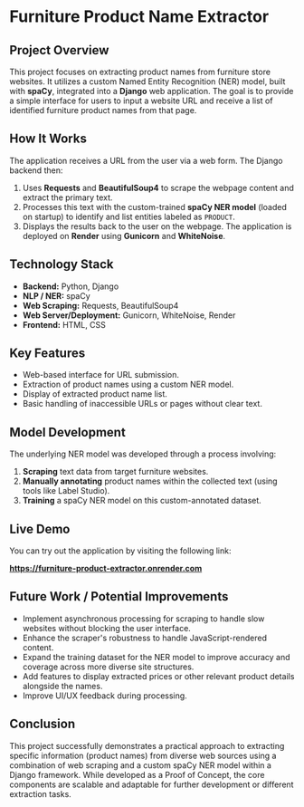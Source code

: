 # Furniture Product Name Extractor

## Project Overview

This project focuses on extracting product names from furniture store websites. It utilizes a custom Named Entity Recognition (NER) model, built with **spaCy**, integrated into a **Django** web application. The goal is to provide a simple interface for users to input a website URL and receive a list of identified furniture product names from that page.

## How It Works

The application receives a URL from the user via a web form. The Django backend then:
1.  Uses **Requests** and **BeautifulSoup4** to scrape the webpage content and extract the primary text.
2.  Processes this text with the custom-trained **spaCy NER model** (loaded on startup) to identify and list entities labeled as `PRODUCT`.
3.  Displays the results back to the user on the webpage.
The application is deployed on **Render** using **Gunicorn** and **WhiteNoise**.

## Technology Stack

*   **Backend:** Python, Django
*   **NLP / NER:** spaCy
*   **Web Scraping:** Requests, BeautifulSoup4
*   **Web Server/Deployment:** Gunicorn, WhiteNoise, Render
*   **Frontend:** HTML, CSS

## Key Features

*   Web-based interface for URL submission.
*   Extraction of product names using a custom NER model.
*   Display of extracted product name list.
*   Basic handling of inaccessible URLs or pages without clear text.

## Model Development

The underlying NER model was developed through a process involving:
1.  **Scraping** text data from target furniture websites.
2.  **Manually annotating** product names within the collected text (using tools like Label Studio).
3.  **Training** a spaCy NER model on this custom-annotated dataset.

## Live Demo

You can try out the application by visiting the following link:

**https://furniture-product-extractor.onrender.com**


## Future Work / Potential Improvements

*   Implement asynchronous processing for scraping to handle slow websites without blocking the user interface.
*   Enhance the scraper's robustness to handle JavaScript-rendered content.
*   Expand the training dataset for the NER model to improve accuracy and coverage across more diverse site structures.
*   Add features to display extracted prices or other relevant product details alongside the names.
*   Improve UI/UX feedback during processing.

## Conclusion

This project successfully demonstrates a practical approach to extracting specific information (product names) from diverse web sources using a combination of web scraping and a custom spaCy NER model within a Django framework. While developed as a Proof of Concept, the core components are scalable and adaptable for further development or different extraction tasks.
